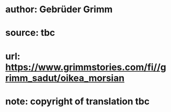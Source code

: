 # author: Gebrüder Grimm
# source: tbc
# url: https://www.grimmstories.com/fi//grimm_sadut/oikea_morsian
# note: copyright of translation tbc



